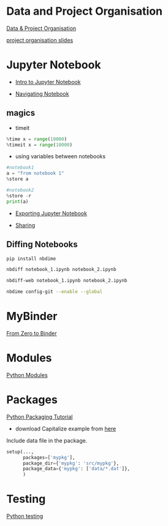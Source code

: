 # Data and Project Organisation
[Data & Project Organisation](https://reproducible-science-curriculum.github.io/organization-RR-Jupyter/01-introduction/)

[project organisation slides](https://reproducible-science-curriculum.github.io/organization-RR-Jupyter/slides/02_slideshow_organization.slides.html)

# Jupyter Notebook

* [Intro to Jupyter Notebook](https://github.com/Reproducible-Science-Curriculum/introduction-RR-Jupyter/blob/gh-pages/notebooks/Jupyter_Intro_Background.ipynb)

* [Navigating Notebook](https://github.com/Reproducible-Science-Curriculum/introduction-RR-Jupyter/blob/gh-pages/notebooks/Navigating%20the%20notebook%20-%20instructor%20script.ipynb)

## magics

* timeit

```py
%time x = range(10000)
%timeit x = range(10000)
```

* using variables between notebooks

```py
#notebook1
a = "from notebook 1"
%store a

#notebook2
%store -r
print(a)
```

* [Exporting Jupyter Notebook](https://reproducible-science-curriculum.github.io/publication-RR-Jupyter/02-exporting_the_notebook/index.html)

* [Sharing](https://reproducible-science-curriculum.github.io/sharing-RR-Jupyter/)

## Diffing Notebooks

```sh
pip install nbdime

nbdiff notebook_1.ipynb notebook_2.ipynb

nbdiff-web notebook_1.ipynb notebook_2.ipynb

nbdime config-git --enable --global
```

# MyBinder
[From Zero to Binder](https://github.com/Build-a-binder/build-a-binder.github.io/blob/master/workshop/10-zero-to-binder.md)

# Modules

[Python Modules](https://github.com/mkuzak/python-modules/blob/master/python-modules.md)

# Packages

[Python Packaging Tutorial](https://python-packaging-tutorial.readthedocs.io/en/latest/setup_py.html)

* download Capitalize example
from [here](https://python-packaging-tutorial.readthedocs.io/en/latest/_downloads/capitalize.zip)

Include data file in the package.

```py
setup(...,
      packages=['mypkg'],
      package_dir={'mypkg': 'src/mypkg'},
      package_data={'mypkg': ['data/*.dat']},
      )
```

# Testing

[Python testing](http://katyhuff.github.io/python-testing/)
